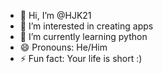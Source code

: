 - 👋 Hi, I’m @HJK21
- 👀 I’m interested in creating apps
- 🌱 I’m currently learning python
- 😄 Pronouns: He/Him
- ⚡ Fun fact: Your life is short :)
